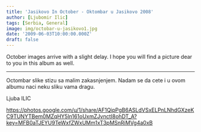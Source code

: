 ```yaml
---
title: 'Jasikovo In October - Oktombar u Jasikovo 2008'
author: [Ljubomir Ilic]
tags: [Serbia, General]
image: img/octobar-u-jasikovo1.jpg
date: '2009-06-03T10:00:00.000Z'
draft: false
---
```


October images arrive with a slight delay. I hope you will find a picture dear to you in this album as well.

--------

Octombar slike stizu sa malim zakasnjenjem. Nadam se da cete i u ovom albumu naci neku sliku vama dragu.

Ljuba ILIC

https://photos.google.com/u/1/share/AF1QipPgB6ASLdVSxELPnLNhdGXzeKC9TUNYTBem0MZqHY5ln161oUxmZJvnctI8ohDT_A?key=MFB0aTJEYU9TeWxfZWxUMm1xT3pMSnRiMVg4a0xB
